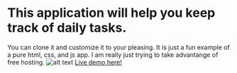 # This application will help you keep track of daily tasks.
You can clone it and customize it to your pleasing. It is just a fun example of a pure html, css, and js app. I am really just trying to take advantange of free hosting.
![alt text](/Capture.PNG)
[Live demo here!](https://evangertis.github.io/myTodo/)

